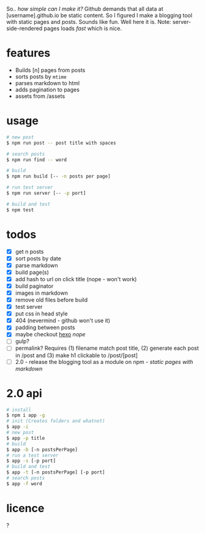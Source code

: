 So.. *how simple can I make it?* Github demands that all data at [username].github.io be static content. So I figured I make a blogging tool with static pages and posts. Sounds like fun. Well here it is. Note: server-side-rendered pages loads *fast* which is nice.

# features
- Builds [n] pages from posts
- sorts posts by `mtime`
- parses markdown to html
- adds pagination to pages
- assets from /assets

# usage
```bash
# new post
$ npm run post -- post title with spaces

# search posts
$ npm run find -- word

# build
$ npm run build [-- -n posts per page]

# run test server
$ npm run server [-- -p port]

# build and test
$ npm test
```

# todos
- [x] get n posts
- [x] sort posts by date
- [x] parse markdown
- [x] build page(s)
- [x] add hash to url on click title (nope - won't work)
- [x] build paginator
- [x] images in markdown
- [x] remove old files before build
- [x] test server
- [x] put css in head style
- [x] 404 (nevermind - github won't use it)
- [x] padding between posts
- [x] maybe checkout [hexo](https://hexo.io/) *nope*
- [ ] gulp?
- [ ] permalink? Requires (1) filename match post title, (2) generate each post in /post and (3) make h1 clickable to /post/[post]
- [ ] 2.0 - release the blogging tool as a module on npm - *static pages with markdown*

# 2.0 api
```bash
# install
$ npm i app -g
# init (Creates folders and whatnot)
$ app -i
# new post
$ app -p title
# build
$ app -b [-n postsPerPage]
# run a test server
$ app -s [-p port]
# build and test
$ app -t [-n postsPerPage] [-p port]
# search posts
$ app -f word
```

# licence
?
